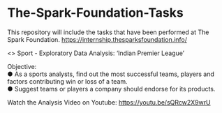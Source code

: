 # The-Spark-Foundation-Tasks
This repository will include the tasks that have been performed at The Spark Foundation. https://internship.thesparksfoundation.info/

<> Sport - Exploratory Data Analysis: ‘Indian Premier League’

Objective: \
● As a sports analysts, find out the most successful teams, players and factors contributing win or loss of a team. \
● Suggest teams or players a company should endorse for its products.

Watch the Analysis Video on Youtube: https://youtu.be/sQRcw2X9wrU

